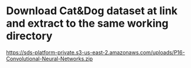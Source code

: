 # Download Cat&Dog dataset at link and extract to the same working directory
https://sds-platform-private.s3-us-east-2.amazonaws.com/uploads/P16-Convolutional-Neural-Networks.zip
